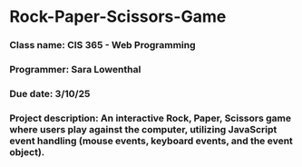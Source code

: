 # Rock-Paper-Scissors-Game

### Class name: CIS 365 - Web Programming
### Programmer: Sara Lowenthal
### Due date: 3/10/25
### Project description: An interactive Rock, Paper, Scissors game where users play against the computer, utilizing JavaScript event handling (mouse events, keyboard events, and the event object).